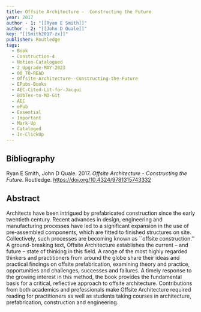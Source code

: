 ```yaml
---
title: Offsite Architecture -  Constructing the Future
year: 2017
author - 1: "[[Ryan E Smith]]"
author - 2: "[[John D Quale]]"
key: "[[Smith2017-zx]]"
publisher: Routledge
tags:
  - Book
  - Construction-4
  - Notion-Catalogued
  - 2_Upgrade-MAY-2023
  - 00_TO-READ
  - Offsite-Architecture--Constructing-the-Future
  - EPubs-Books
  - AEC-Cited-Lit-for-Jacqui
  - BibTex-to-MD-Git
  - AEC
  - ePub
  - Essential
  - Important
  - Mark-Up
  - Cataloged
  - In-ClickUp
---
```


## Bibliography
Ryan E Smith, John D Quale. 2017. *Offsite Architecture -  Constructing the Future*. Routledge. https://doi.org/10.4324/9781315743332
## Abstract
Architects have been intrigued by prefabricated construction since the early twentieth century. Recent advances in design, engineering and manufacturing processes have led to a significant expansion in the use of pre-assembled components, which are fitted to finished structures on site. Collectively, such processes are becoming known as ``offsite construction.'' A ground-breaking text, Offsite Architecture establishes the current – and future – state of thinking in this field. A range of the most highly regarded thinkers and practitioners from around the globe share their ideas and practical findings on offsite prefabrication, examining theory and practice, opportunities and challenges, successes and failures. A timely response to the growing interest in this method, the book provides the fundamental basis for a critical, reflective approach to offsite architecture. Contributions from both academics and professionals make Offsite Architecture required reading for practitioners as well as students taking courses in architecture, prefabrication, construction and engineering.